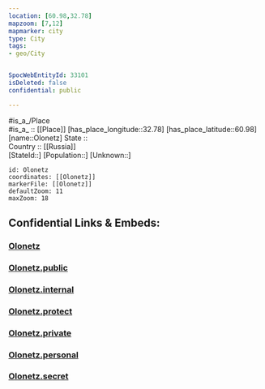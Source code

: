 ```yaml
---
location: [60.98,32.78] 
mapzoom: [7,12] 
mapmarker: city 
type: City
tags:
- geo/City


SpocWebEntityId: 33101
isDeleted: false
confidential: public

---
```

#is_a_/Place  
#is_a_ :: [[Place]] 
[has_place_longitude::32.78] 
[has_place_latitude::60.98] 
[name::Olonetz] 
State ::  
Country :: [[Russia]]  
[StateId::] 
[Population::] 
[Unknown::] 


```leaflet
id: Olonetz
coordinates: [[Olonetz]] 
markerFile: [[Olonetz]] 
defaultZoom: 11 
maxZoom: 18
```


## Confidential Links & Embeds: 

### [Olonetz](/_Standards/Earth/Continent/Europe/Europe~East/Russia/Russia~NorthWest/Karelia~Republic/City/Olonetz.md) 

### [Olonetz.public](/_public/Earth/Continent/Europe/Europe~East/Russia/Russia~NorthWest/Karelia~Republic/City/Olonetz.public.md) 

### [Olonetz.internal](/_internal/Earth/Continent/Europe/Europe~East/Russia/Russia~NorthWest/Karelia~Republic/City/Olonetz.internal.md) 

### [Olonetz.protect](/_protect/Earth/Continent/Europe/Europe~East/Russia/Russia~NorthWest/Karelia~Republic/City/Olonetz.protect.md) 

### [Olonetz.private](/_private/Earth/Continent/Europe/Europe~East/Russia/Russia~NorthWest/Karelia~Republic/City/Olonetz.private.md) 

### [Olonetz.personal](/_personal/Earth/Continent/Europe/Europe~East/Russia/Russia~NorthWest/Karelia~Republic/City/Olonetz.personal.md) 

### [Olonetz.secret](/_secret/Earth/Continent/Europe/Europe~East/Russia/Russia~NorthWest/Karelia~Republic/City/Olonetz.secret.md)

